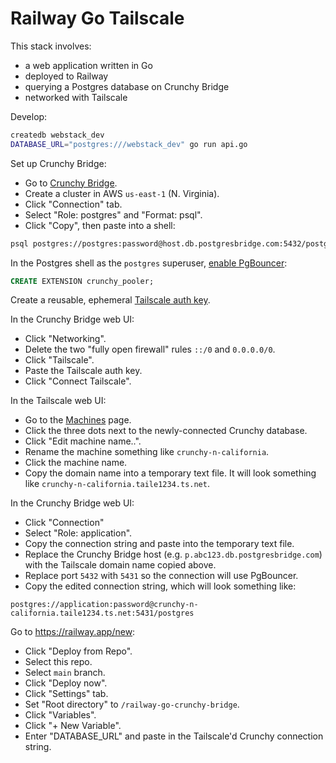 # Railway Go Tailscale

This stack involves:

- a web application written in Go
- deployed to Railway
- querying a Postgres database on Crunchy Bridge
- networked with Tailscale

Develop:

```bash
createdb webstack_dev
DATABASE_URL="postgres:///webstack_dev" go run api.go
```

Set up Crunchy Bridge:

- Go to [Crunchy Bridge](https://crunchybridge.com/).
- Create a cluster in AWS `us-east-1` (N. Virginia).
- Click "Connection" tab.
- Select "Role: postgres" and "Format: psql".
- Click "Copy", then paste into a shell:

```bash
psql postgres://postgres:password@host.db.postgresbridge.com:5432/postgres
```

In the Postgres shell as the `postgres` superuser,
[enable PgBouncer](https://docs.crunchybridge.com/how-to/pgbouncer/):

```sql
CREATE EXTENSION crunchy_pooler;
```

Create a reusable, ephemeral
[Tailscale auth key](https://login.tailscale.com/admin/settings/keys).

In the Crunchy Bridge web UI:

- Click "Networking".
- Delete the two "fully open firewall" rules `::/0` and `0.0.0.0/0`.
- Click "Tailscale".
- Paste the Tailscale auth key.
- Click "Connect Tailscale".

In the Tailscale web UI:

- Go to the [Machines](https://login.tailscale.com/admin/machines) page.
- Click the three dots next to the newly-connected Crunchy database.
- Click "Edit machine name..".
- Rename the machine something like `crunchy-n-california`.
- Click the machine name.
- Copy the domain name into a temporary text file.
  It will look something like `crunchy-n-california.taile1234.ts.net`.

In the Crunchy Bridge web UI:

- Click "Connection"
- Select "Role: application".
- Copy the connection string and paste into the temporary text file.
- Replace the Crunchy Bridge host (e.g. `p.abc123.db.postgresbridge.com`)
  with the Tailscale domain name copied above.
- Replace port `5432` with `5431` so the connection will use PgBouncer.
- Copy the edited connection string, which will look something like:

```
postgres://application:password@crunchy-n-california.taile1234.ts.net:5431/postgres
```

Go to <https://railway.app/new>:

- Click "Deploy from Repo".
- Select this repo.
- Select `main` branch.
- Click "Deploy now".
- Click "Settings" tab.
- Set "Root directory" to `/railway-go-crunchy-bridge`.
- Click "Variables".
- Click "+ New Variable".
- Enter "DATABASE_URL" and paste in the Tailscale'd Crunchy connection string.
